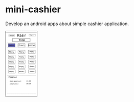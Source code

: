 # mini-cashier
Develop an android apps about simple cashier application.

<img src="./kasir01.png" width="100">
